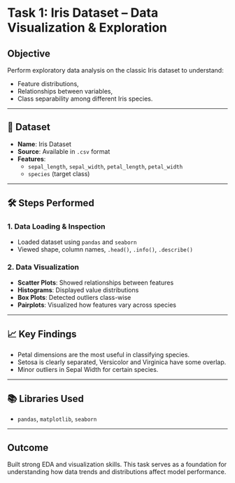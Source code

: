 # Task 1: Iris Dataset – Data Visualization & Exploration

## Objective
Perform exploratory data analysis on the classic Iris dataset to understand:
- Feature distributions,
- Relationships between variables,
- Class separability among different Iris species.

---

## 📁 Dataset
- **Name**: Iris Dataset
- **Source**: Available in `.csv` format
- **Features**:
  - `sepal_length`, `sepal_width`, `petal_length`, `petal_width`
  - `species` (target class)

---

## 🛠️ Steps Performed

### 1. Data Loading & Inspection
- Loaded dataset using `pandas` and `seaborn`
- Viewed shape, column names, `.head()`, `.info()`, `.describe()`

### 2. Data Visualization
- **Scatter Plots**: Showed relationships between features
- **Histograms**: Displayed value distributions
- **Box Plots**: Detected outliers class-wise
- **Pairplots**: Visualized how features vary across species

---

## 📈 Key Findings
- Petal dimensions are the most useful in classifying species.
- Setosa is clearly separated, Versicolor and Virginica have some overlap.
- Minor outliers in Sepal Width for certain species.

---

## 📚 Libraries Used
- `pandas`, `matplotlib`, `seaborn`

---

## Outcome
Built strong EDA and visualization skills. This task serves as a foundation for understanding how data trends and distributions affect model performance.

